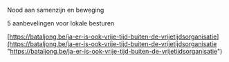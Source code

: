 Nood aan samenzijn en beweging  

5 aanbevelingen voor lokale besturen  

\[<https://bataljong.be/ja-er-is-ook-vrije-tijd-buiten-de-vrijetijdsorganisatie](https://bataljong.be/ja-er-is-ook-vrije-tijd-buiten-de-vrijetijdsorganisatie> "<https://bataljong.be/ja-er-is-ook-vrije-tijd-buiten-de-vrijetijdsorganisatie>")